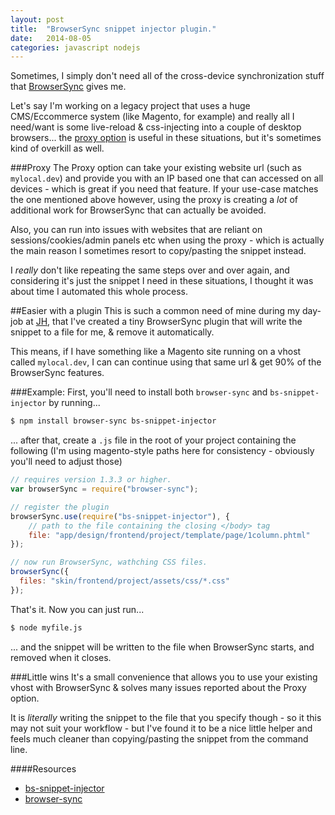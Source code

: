 ```yaml
---
layout: post
title:  "BrowserSync snippet injector plugin."
date:   2014-08-05
categories: javascript nodejs
---
```


Sometimes, I simply don't need all of the cross-device synchronization stuff that [BrowserSync](http://browsersync.io) gives me. 

Let's say I'm working on a legacy project that uses a huge CMS/Eccommerce system (like Magento, for example) and really all I need/want
is some live-reload & css-injecting into a couple of desktop browsers... the [proxy option](http://www.browsersync.io/docs/options/#option-proxy)
is useful in these situations, but it's sometimes kind of overkill as well.

###Proxy
The Proxy option can take your existing website url (such as `mylocal.dev`) and provide you with an IP based one that can accessed on all devices -
 which is great if you need that feature. If your use-case matches the one mentioned above however, using the proxy is creating a *lot* of
 additional work for BrowserSync that can actually be avoided.
 
 Also, you can run into issues with websites that are reliant on sessions/cookies/admin panels etc when using the proxy - which is actually
  the main reason I sometimes resort to copy/pasting the snippet instead.
 
 I *really* don't like repeating the same steps over and over again, and considering it's just the snippet I need in these situations, I thought
  it was about time I automated this whole process.
 
##Easier with a plugin
 This is such a common need of mine during my day-job at [JH](http://www.wearejh.com/), that I've created a tiny BrowserSync plugin
  that will write the snippet to a file for me, & remove it automatically. 
  
  This means, if I have something like a Magento site running on a vhost called `mylocal.dev`, I can can continue using that same url & get 90%
  of the BrowserSync features.
  
###Example:
First, you'll need to install both `browser-sync` and `bs-snippet-injector` by running...
 
```bash
$ npm install browser-sync bs-snippet-injector
```
 
... after that, create a `.js` file in the root of your project containing the following (I'm using magento-style paths here for consistency - 
obviously you'll need to adjust those)
   
```js
// requires version 1.3.3 or higher.
var browserSync = require("browser-sync");

// register the plugin
browserSync.use(require("bs-snippet-injector"), {
    // path to the file containing the closing </body> tag
    file: "app/design/frontend/project/template/page/1column.phtml" 
});

// now run BrowserSync, wathching CSS files.
browserSync({
  files: "skin/frontend/project/assets/css/*.css"
});
```

That's it. Now you can just run...
 
```bash
$ node myfile.js
```
 
... and the snippet will be written to the file when BrowserSync starts, and removed when it closes.

###Little wins
It's a small convenience that allows you to use your existing vhost with BrowserSync & solves many issues reported about the 
Proxy option.

It is *literally* writing the snippet to the file that you specify though - so it this may not suit your workflow - but I've found it to be a nice
little helper and feels much cleaner than copying/pasting the snippet from the command line.

####Resources

* [bs-snippet-injector](https://github.com/shakyShane/bs-snippet-injector)
* [browser-sync](https://github.com/shakyShane/browser-sync)
  
